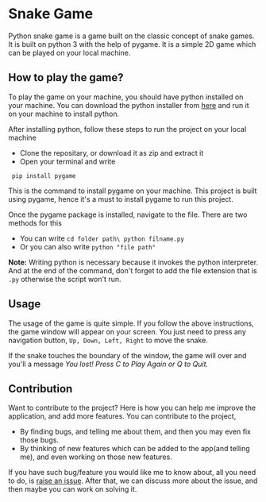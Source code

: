 # Snake Game

Python snake game is a game built on the classic concept of snake games. It is built on python 3 with the help of pygame. It is a simple 2D game which can be played on your local machine. 

## How to play the game?

To play the game on your machine, you should have python installed on your machine. You can download the python installer from [here](https://www.python.org/downloads/) and run it on your machine to install python.

After installing python, follow these steps to run the project on your local machine

- Clone the repositary, or download it as zip and extract it
- Open your terminal and write

``` pip install pygame```

This is the command to install pygame on your machine. This project is built using pygame, hence it's a must to install pygame to run this project.

Once the pygame package is installed, navigate to the file. There are two methods for this

- You can write ```cd folder path\ python filname.py```
- Or you can also write ```python "file path"```

**Note:** Writing python is necessary because it invokes the python interpreter. And at the end of the command, don't forget to add the file extension that is ```.py``` otherwise the script won't run.

## Usage

The usage of the game is quite simple. If you follow the above instructions, the game window will appear on your screen. You just need to press any navigation button, ```Up, Down, Left, Right``` to move the snake.

If the snake touches the boundary of the window, the game will over and you'll a message *You lost! Press C to Play Again or Q to Quit.*

## Contribution

Want to contribute to the project? Here is how you can help me improve the application, and add more features. You can contribute to the project,

- By finding bugs, and telling me about them, and then you may even fix those bugs.
- By thinking of new features which can be added to the app(and telling me), and even working on those new features.

If you have such bug/feature you would like me to know about, all you need to do, is [raise an issue](https://github.com/sam742/Projects/issues). After that, we can discuss more about the issue, and then maybe you can work on solving it.
